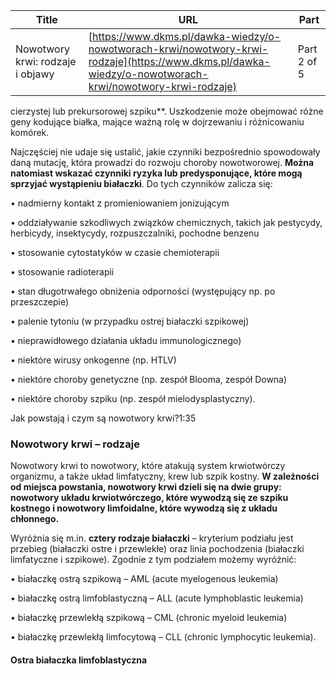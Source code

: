 | **Title**       | **URL**           | **Part**              |
|-----------------|-------------------|-----------------------|
| Nowotwory krwi: rodzaje i objawy         | [https://www.dkms.pl/dawka-wiedzy/o-nowotworach-krwi/nowotwory-krwi-rodzaje](https://www.dkms.pl/dawka-wiedzy/o-nowotworach-krwi/nowotwory-krwi-rodzaje)    | Part 2 of 5          |

cierzystej lub prekursorowej szpiku**. Uszkodzenie może obejmować różne geny kodujące białka, mające ważną rolę w dojrzewaniu i różnicowaniu komórek.


Najczęściej nie udaje się ustalić, jakie czynniki bezpośrednio spowodowały daną mutację, która prowadzi do rozwoju choroby nowotworowej. **Można natomiast wskazać czynniki ryzyka lub predysponujące, które mogą sprzyjać wystąpieniu białaczki**. Do tych czynników zalicza się:


• nadmierny kontakt z promieniowaniem jonizującym


• oddziaływanie szkodliwych związków chemicznych, takich jak pestycydy, herbicydy, insektycydy, rozpuszczalniki, pochodne benzenu


• stosowanie cytostatyków w czasie chemioterapii


• stosowanie radioterapii


• stan długotrwałego obniżenia odporności (występujący np. po przeszczepie)


• palenie tytoniu (w przypadku ostrej białaczki szpikowej)


• nieprawidłowego działania układu immunologicznego)


• niektóre wirusy onkogenne (np. HTLV)


• niektóre choroby genetyczne (np. zespół Blooma, zespół Downa)


• niektóre choroby szpiku (np. zespół mielodysplastyczny).


Jak powstają i czym są nowotwory krwi?1:35
### Nowotwory krwi – rodzaje


Nowotwory krwi to nowotwory, które atakują system krwiotwórczy organizmu, a także układ limfatyczny, krew lub szpik kostny. **W zależności od miejsca powstania, nowotwory krwi dzieli się na dwie grupy: nowotwory układu krwiotwórczego, które wywodzą się ze szpiku kostnego i nowotwory limfoidalne, które wywodzą się z układu chłonnego.**


Wyróżnia się m.in. **cztery rodzaje białaczki** – kryterium podziału jest przebieg (białaczki ostre i przewlekłe) oraz linia pochodzenia (białaczki limfatyczne i szpikowe). Zgodnie z tym podziałem możemy wyróżnić:


• białaczkę ostrą szpikową – AML (acute myelogenous leukemia)


• białaczkę ostrą limfoblastyczną – ALL (acute lymphoblastic leukemia)


• białaczkę przewlekłą szpikową – CML (chronic myeloid leukemia)


• białaczkę przewlekłą limfocytową – CLL (chronic lymphocytic leukemia).


#### Ostra białaczka limfoblastyczna

